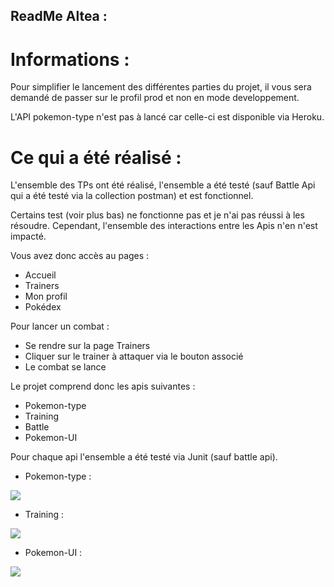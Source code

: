 ## ReadMe Altea :

# Informations :
Pour simplifier le lancement des différentes parties du projet, il vous sera demandé de passer sur le profil prod et non en mode developpement.

L'API pokemon-type n'est pas à lancé car celle-ci est disponible via Heroku.

# Ce qui a été réalisé :
L'ensemble des TPs ont été réalisé, l'ensemble a été testé (sauf Battle Api qui a été testé via la collection postman) et est fonctionnel.

Certains test (voir plus bas) ne fonctionne pas et je n'ai pas réussi à les résoudre. Cependant, l'ensemble des interactions entre les Apis n'en n'est impacté.

Vous avez donc accès au pages :
- Accueil
- Trainers
- Mon profil
- Pokédex

Pour lancer un combat :
- Se rendre sur la page Trainers
- Cliquer sur le trainer à attaquer via le bouton associé
- Le combat se lance

Le projet comprend donc les apis suivantes : 
- Pokemon-type
- Training
- Battle
- Pokemon-UI

Pour chaque api l'ensemble a été testé via Junit (sauf battle api).
- Pokemon-type :

<img src="https://image.noelshack.com/fichiers/2019/14/5/1554484963-capturepokemon-type.png"/>

- Training :

<img src="https://image.noelshack.com/fichiers/2019/14/5/1554484966-capturetrainerapi.png"/>

- Pokemon-UI :

<img src="https://image.noelshack.com/fichiers/2019/14/5/1554485020-capturepokemonui.png"/>


